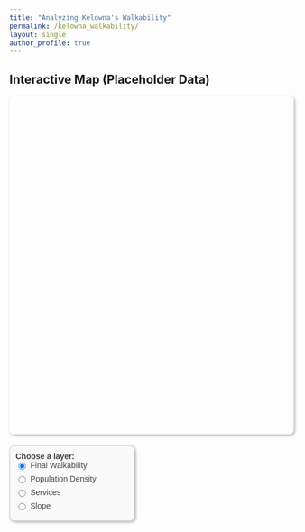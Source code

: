 ```yaml
---
title: "Analyzing Kelowna's Walkability"
permalink: /kelowna_walkability/
layout: single
author_profile: true
---
```

## Interactive Map (Placeholder Data)

<div id="map-container">
  <!-- Left column: map -->
  <div id="map"></div>

  <!-- Right column: controls -->
  <div id="controls-box">
    <strong>Choose a layer:</strong>
    <label><input type="radio" name="layer" value="walkability" checked> Final Walkability</label>
    <label><input type="radio" name="layer" value="density"> Population Density</label>
    <label><input type="radio" name="layer" value="services"> Services</label>
    <label><input type="radio" name="layer" value="slope"> Slope</label>
  </div>
</div>

<style>
/* Two-column container */
#map-container {
  display: flex;
  gap: 20px;
  flex-wrap: wrap;
}

/* Map (left column) */
#map {
  flex: 1 1 0;
  min-width: 300px;
  height: 600px;
  border-radius: 8px;
  box-shadow: 2px 2px 5px rgba(0,0,0,0.3);
}

/* Controls box (right column) */
#controls-box {
  flex: 0 0 200px; /* fixed width */
  align-self: flex-start; /* only as tall as content */
  padding: 10px;
  background-color: #f9f9f9;
  border: 1px solid #ccc;
  border-radius: 8px;
  box-shadow: 2px 2px 5px rgba(0,0,0,0.3);
  font-family: Arial, sans-serif;
  color: #444444;
  font-size: 14px;
}

/* Radio button labels */
#controls-box label {
  display: flex;
  align-items: center;
  margin-bottom: 8px;
  color: #444444;
  cursor: pointer;
}

/* Space between radio button and text */
#controls-box input[type="radio"] {
  margin-right: 8px;
}
</style>

<!-- Leaflet CSS & JS -->
<link rel="stylesheet" href="https://unpkg.com/leaflet/dist/leaflet.css" />
<script src="https://unpkg.com/leaflet/dist/leaflet.js"></script>

<script>
var map = L.map('map').setView([49.8879, -119.4960], 13);

L.tileLayer('https://{s}.tile.openstreetmap.org/{z}/{x}/{y}.png', {
  attribution: '&copy; OpenStreetMap contributors'
}).addTo(map);

// Placeholder layers
var walkability = L.geoJSON({
  "type": "FeatureCollection",
  "features": [
    { "type": "Feature", "properties": {"name": "Downtown"}, "geometry": {"type": "Polygon", "coordinates": [[[-119.5,49.88],[-119.48,49.88],[-119.48,49.89],[-119.5,49.89],[-119.5,49.88]]]}}
  ]
}, {style:{color:"blue", fillOpacity:0.4}}).addTo(map);

var density = L.geoJSON({
  "type": "FeatureCollection",
  "features": [
    { "type": "Feature", "properties": {"name": "Midtown"}, "geometry": {"type": "Polygon", "coordinates": [[[-119.49,49.885],[-119.47,49.885],[-119.47,49.895],[-119.49,49.895],[-119.49,49.885]]]}}
  ]
}, {style:{color:"green", fillOpacity:0.4}});

var services = L.geoJSON({
  "type": "FeatureCollection",
  "features": [
    { "type": "Feature", "properties": {"name": "Pandosy"}, "geometry": {"type": "Polygon", "coordinates": [[[-119.495,49.882],[-119.475,49.882],[-119.475,49.892],[-119.495,49.892],[-119.495,49.882]]]}}
  ]
}, {style:{color:"orange", fillOpacity:0.4}});

var slope = L.geoJSON({
  "type": "FeatureCollection",
  "features": [
    { "type": "Feature", "properties": {"name": "Upper Mission"}, "geometry": {"type": "Polygon", "coordinates": [[[-119.51,49.88],[-119.49,49.88],[-119.49,49.89],[-119.51,49.89],[-119.51,49.88]]]}}
  ]
}, {style:{color:"red", fillOpacity:0.4}});


var layers = { walkability, density, services, slope };

// Show only selected layer
document.querySelectorAll('input[name="layer"]').forEach(radio => {
  radio.addEventListener('change', function() {
    for (let key in layers) map.removeLayer(layers[key]);
    map.addLayer(layers[this.value]);
  });
});
</script>

